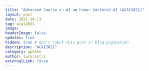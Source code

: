 ```yaml
---
title: "Advanced Course on AI on Human Centered AI (ACAI2021)"
layout: post
date: 2021-10-11
tag: acai2021
image:
headerImage: false
updates: true
hidden: true # don't count this post in blog pagination
description: "ACAI2021"
category: update
author: lucacastri
externalLink: false
---
```

